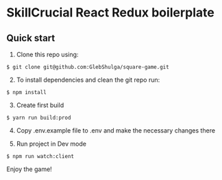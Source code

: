# SkillCrucial React Redux boilerplate

## Quick start

1. Clone this repo using:
  ```shell
  $ git clone git@github.com:GlebShulga/square-game.git
  ```

2. To install dependencies and clean the git repo run:

  ```shell
  $ npm install
  ```

3. Create first build

  ```shell
  $ yarn run build:prod
  ```
4. Copy .env.example file to .env and make the necessary changes there

5. Run project in Dev mode

  ```shell
  $ npm run watch:client
  ```

Enjoy the game!

```
